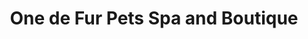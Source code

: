 ---
title: "One de Fur Pets Spa and Boutique"
url: /richmond/one-de-fur-pets-spa-and-boutique/
shop: pet grooming
---
